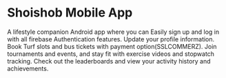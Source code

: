 # Shoishob Mobile App
A lifestyle companion Android app where you can Easily sign up and log in with all firebase Authentication features. Update your profile information. Book Turf slots and bus tickets with payment option(SSLCOMMERZ). Join tournaments and events, and stay fit with exercise videos and stopwatch tracking. Check  out the leaderboards and view your activity history and achievements.



